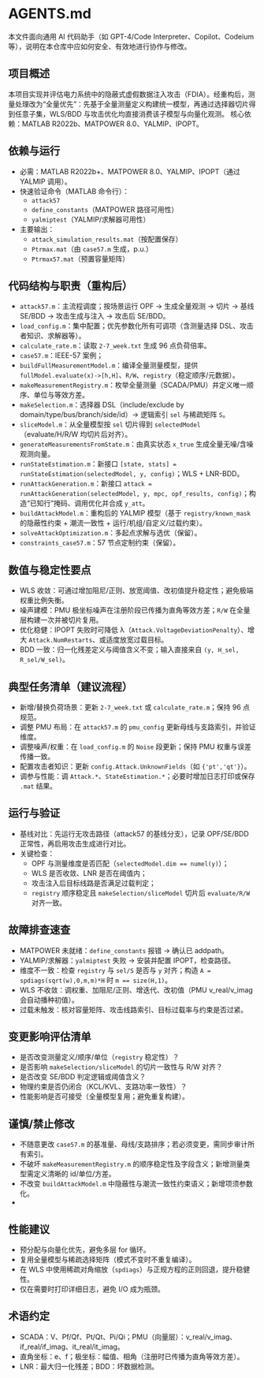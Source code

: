 # AGENTS.md

本文件面向通用 AI 代码助手（如 GPT-4/Code Interpreter、Copilot、Codeium 等），说明在本仓库中应如何安全、有效地进行协作与修改。

## 项目概述
本项目实现并评估电力系统中的隐蔽式虚假数据注入攻击（FDIA）。经重构后，测量处理改为“全量优先”：先基于全量测量定义构建统一模型，再通过选择器切片得到任意子集，WLS/BDD 与攻击优化均直接消费该子模型与向量化观测。
核心依赖：MATLAB R2022b、MATPOWER 8.0、YALMIP、IPOPT。

## 依赖与运行
- 必需：MATLAB R2022b+、MATPOWER 8.0、YALMIP、IPOPT（通过 YALMIP 调用）。
- 快速验证命令（MATLAB 命令行）：
  - `attack57`
  - `define_constants`（MATPOWER 路径可用性）
  - `yalmiptest`（YALMIP/求解器可用性）
- 主要输出：
  - `attack_simulation_results.mat`（按配置保存）
  - `Ptrmax.mat`（由 `case57.m` 生成，p.u.）
  - `Ptrmax57.mat`（预置容量矩阵）

## 代码结构与职责（重构后）
- `attack57.m`：主流程调度；按场景运行 OPF → 生成全量观测 → 切片 → 基线 SE/BDD → 攻击生成与注入 → 攻击后 SE/BDD。
- `load_config.m`：集中配置；优先参数化所有可调项（含测量选择 DSL、攻击者知识、求解器等）。
- `calculate_rate.m`：读取 `2-7_week.txt` 生成 96 点负荷倍率。
- `case57.m`：IEEE-57 案例；
- `buildFullMeasurementModel.m`：编译全量测量模型，提供 `fullModel.evaluate(x)->[h,H]`、`R/W`、`registry`（稳定顺序/元数据）。
- `makeMeasurementRegistry.m`：枚举全量测量（SCADA/PMU）并定义唯一顺序、单位与等效方差。
- `makeSelection.m`：选择器 DSL（include/exclude by domain/type/bus/branch/side/id）→ 逻辑索引 `sel` 与稀疏矩阵 `S`。
- `sliceModel.m`：从全量模型按 `sel` 切片得到 `selectedModel`（evaluate/H/R/W 均切片后对齐）。
- `generateMeasurementsFromState.m`：由真实状态 `x_true` 生成全量无噪/含噪观测向量。
- `runStateEstimation.m`：新接口 `[state, stats] = runStateEstimation(selectedModel, y, config)`；WLS + LNR-BDD。
- `runAttackGeneration.m`：新接口 `attack = runAttackGeneration(selectedModel, y, mpc, opf_results, config)`；构造“已知行”掩码、调用优化并合成 `y_att`。
- `buildAttackModel.m`：重构后的 YALMIP 模型（基于 `registry/known_mask` 的隐蔽性约束 + 潮流一致性 + 运行/机组/自定义/过载约束）。
- `solveAttackOptimization.m`：多起点求解与选优（保留）。
- `constraints_case57.m`：57 节点定制约束（保留）。



## 数值与稳定性要点
- WLS 收敛：可通过增加阻尼/正则、放宽阈值、改初值提升稳定性；避免极端权重比例失衡。
- 噪声建模：PMU 极坐标噪声在注册阶段已传播为直角等效方差；`R/W` 在全量层构建一次并被切片复用。
- 优化稳健：IPOPT 失败时可降低 λ（`Attack.VoltageDeviationPenalty`）、增大 `Attack.NumRestarts`、或适度放宽过载目标。
- BDD 一致：归一化残差定义与阈值含义不变；输入直接来自 `(y, H_sel, R_sel/W_sel)`。

## 典型任务清单（建议流程）
- 新增/替换负荷场景：更新 `2-7_week.txt` 或 `calculate_rate.m`；保持 96 点规范。
- 调整 PMU 布局：在 `attack57.m` 的 `pmu_config` 更新母线与支路索引，并验证维度。
- 调整噪声/权重：在 `load_config.m` 的 `Noise` 段更新；保持 PMU 权重与误差传播一致。
- 配置攻击者知识：更新 `config.Attack.UnknownFields`（如 `{'pt','qt'}`）。
- 调参与性能：调 `Attack.*`、`StateEstimation.*`；必要时增加日志打印或保存 `.mat` 结果。

## 运行与验证
- 基线对比：先运行无攻击路径（attack57 的基线分支），记录 OPF/SE/BDD 正常性，再启用攻击生成进行对比。
- 关键检查：
  - OPF 与测量维度是否匹配（`selectedModel.dim == numel(y)`）；
  - WLS 是否收敛、LNR 是否在阈值内；
  - 攻击注入后目标线路是否满足过载判定；
  - `registry` 顺序稳定且 `makeSelection/sliceModel` 切片后 `evaluate/R/W` 对齐一致。

## 故障排查速查
- MATPOWER 未就绪：`define_constants` 报错 → 确认已 addpath。
- YALMIP/求解器：`yalmiptest` 失败 → 安装并配置 IPOPT，检查路径。
- 维度不一致：检查 `registry` 与 `sel/S` 是否与 `y` 对齐；构造 `A = spdiags(sqrt(w),0,m,m)*H` 时 `m == size(H,1)`。
- WLS 不收敛：调权重、加阻尼/正则、增迭代、改初值（PMU v_real/v_imag 会自动播种初值）。
- 过载未触发：核对容量矩阵、攻击线路索引、目标过载率与约束是否过紧。

## 变更影响评估清单
- 是否改变测量定义/顺序/单位（`registry` 稳定性）？
- 是否影响 `makeSelection/sliceModel` 的切片一致性与 R/W 对齐？
- 是否改变 SE/BDD 判定逻辑或阈值含义？
- 物理约束是否仍闭合（KCL/KVL、支路功率一致性）？
- 性能影响是否可接受（全量模型复用；避免重复构建）。


## 谨慎/禁止修改
- 不随意更改 `case57.m` 的基准量、母线/支路排序；若必须变更，需同步审计所有索引。
- 不破坏 `makeMeasurementRegistry.m` 的顺序稳定性及字段含义；新增测量类型需定义清晰的 id/单位/方差。
- 不改变 `buildAttackModel.m` 中隐蔽性与潮流一致性约束语义；新增项须参数化。
-

## 性能建议
- 预分配与向量化优先，避免多层 for 循环。
- 复用全量模型与稀疏选择矩阵（模式不变时不重复编译）。
- 在 WLS 中使用稀疏对角缩放（`spdiags`）与正规方程的正则回退，提升稳健性。
- 仅在需要时打印详细日志，避免 I/O 成为瓶颈。

## 术语约定
- SCADA：V、Pf/Qf、Pt/Qt、Pi/Qi；PMU（向量层）：v_real/v_imag、if_real/if_imag、it_real/it_imag。
- 直角坐标：e、f；极坐标：幅值、相角（注册时已传播为直角等效方差）。
- LNR：最大归一化残差；BDD：坏数据检测。

